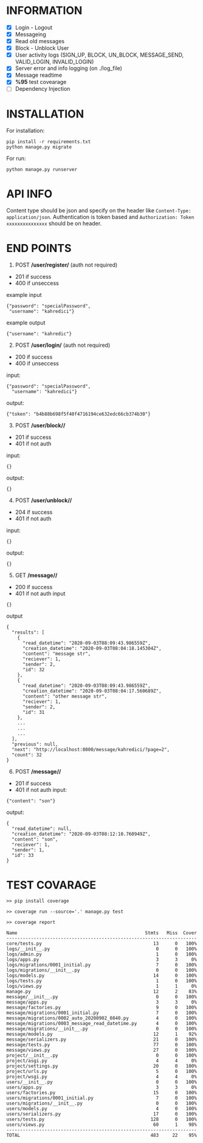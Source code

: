 INFORMATION
===========
- [x] Login -  Logout
- [x] Messageing
- [x] Read old messages
- [x] Block - Unblock User
- [x] User activity logs (SIGN_UP, BLOCK, UN_BLOCK, MESSAGE_SEND, VALID_LOGIN, INVALID_LOGIN)
- [x] Server error and info logging (on ./log_file)
- [x] Message readtime
- [x] **%95** test covearage
- [ ] Dependency Injection

INSTALLATION
============

For installation:

```
pip install -r requirements.txt
python manage.py migrate

```

For run:

```
python manage.py runserver

```

API INFO
============
Content type should be json and specify on the header like `Content-Type: application/json`. Authentication is token based and `Authorization: Token xxxxxxxxxxxxxxx` should be on header.

END POINTS
============
1. POST **/user/register/** (auth not required)
- 201 if success
- 400 if unseccess

example input
```
{"password": "specialPassword",
 "username": "kahredici"}
```
example output
```
{"username": "kahredic"}
```

2. POST **/user/login/** (auth not required)
- 200 if success
- 400 if unseccess

input:
```
{"password": "specialPassword",
  "username": "kahredici"}
```
output:
```
{"token": "b4b88b698f5f40f4716194ce632edc66cb374b30"}
```

3. POST **/user/block/<username>/**
- 201 if success
- 401 if not auth

input:
```
{}
```
output:
```
{}
```
4. POST **/user/unblock/<username>/**
- 204 if success
- 401 if not auth

input:
```
{}
```
output:
```
{}
```
5. GET **/message/<username>/**
- 200 if success
- 401 if not auth
input
```
{}
```
output
```
{
  "results": [
    {
      "read_datetime": "2020-09-03T08:09:43.986559Z",
      "creation_datetime": "2020-09-03T08:04:18.145304Z",
      "content": "message str",
      "reciever": 1,
      "sender": 2,
      "id": 32
    },
    {
      "read_datetime": "2020-09-03T08:09:43.986559Z",
      "creation_datetime": "2020-09-03T08:04:17.560689Z",
      "content": "other message str",
      "reciever": 1,
      "sender": 2,
      "id": 31
    },
    ...
    ...
    ...
  ],
  "previous": null,
  "next": "http://localhost:8000/message/kahredici/?page=2",
  "count": 32
}
```

6. POST **/message/<username>/**
- 201 if success
- 401 if not auth
input:
```
{"content": "son"}
```
output:
```
{
  "read_datetime": null,
  "creation_datetime": "2020-09-03T08:12:10.760949Z",
  "content": "son",
  "reciever": 1,
  "sender": 1,
  "id": 33
}
```


TEST COVARAGE
=============
```
>> pip install coverage

>> coverage run --source='.' manage.py test

>> coverage report

Name                                               Stmts   Miss  Cover
----------------------------------------------------------------------
core/tests.py                                         13      0   100%
logs/__init__.py                                       0      0   100%
logs/admin.py                                          1      0   100%
logs/apps.py                                           3      3     0%
logs/migrations/0001_initial.py                        7      0   100%
logs/migrations/__init__.py                            0      0   100%
logs/models.py                                        14      0   100%
logs/tests.py                                          1      0   100%
logs/views.py                                          1      1     0%
manage.py                                             12      2    83%
message/__init__.py                                    0      0   100%
message/apps.py                                        3      3     0%
message/factories.py                                   9      0   100%
message/migrations/0001_initial.py                     7      0   100%
message/migrations/0002_auto_20200902_0840.py          4      0   100%
message/migrations/0003_message_read_datetime.py       4      0   100%
message/migrations/__init__.py                         0      0   100%
message/models.py                                     12      1    92%
message/serializers.py                                21      0   100%
message/tests.py                                      77      0   100%
message/views.py                                      27      0   100%
project/__init__.py                                    0      0   100%
project/asgi.py                                        4      4     0%
project/settings.py                                   20      0   100%
project/urls.py                                        5      0   100%
project/wsgi.py                                        4      4     0%
users/__init__.py                                      0      0   100%
users/apps.py                                          3      3     0%
users/factories.py                                    15      0   100%
users/migrations/0001_initial.py                       7      0   100%
users/migrations/__init__.py                           0      0   100%
users/models.py                                        4      0   100%
users/serializers.py                                  17      0   100%
users/tests.py                                       128      0   100%
users/views.py                                        60      1    98%
----------------------------------------------------------------------
TOTAL                                                483     22    95%
```

